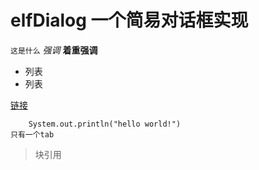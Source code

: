 elfDialog 一个简易对话框实现
==============================
`这是什么`  *强调*   **着重强调**

* 列表
* 列表

[链接](https://github.com "github")

		System.out.println("hello world!")
	只有一个tab

> 块引用
